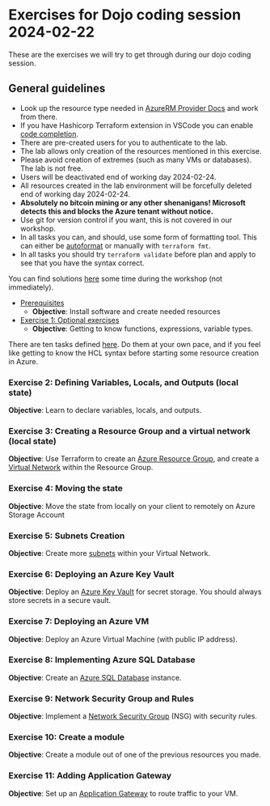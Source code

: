 # Exercises for Dojo coding session 2024-02-22

These are the exercises we will try to get through during our dojo coding session.

## General guidelines

- Look up the resource type needed in [AzureRM Provider Docs](https://registry.terraform.io/providers/hashicorp/azurerm/latest/docs) and work from there.
- If you have Hashicorp Terraform extension in VSCode you can enable [code completion](https://marketplace.visualstudio.com/items?itemName=HashiCorp.terraform#code-completion).
- There are pre-created users for you to authenticate to the lab.
- The lab allows only creation of the resources mentioned in this exercise.
- Please avoid creation of extremes (such as many VMs or databases). The lab is not free.
- Users will be deactivated end of working day 2024-02-24.
- All resources created in the lab environment will be forcefully deleted end of working day 2024-02-24.
- **Absolutely no bitcoin mining or any other shenanigans! Microsoft detects this and blocks the Azure tenant without notice.**
- Use git for version control if you want, this is not covered in our workshop.
- In all tasks you can, and should, use some form of formatting tool. This can either be [autoformat](https://marketplace.visualstudio.com/items?itemName=HashiCorp.terraform#formatting) or manually with `terraform fmt`.
- In all tasks you should try `terraform validate` before plan and apply to see that you have the syntax correct.

You can find solutions [here](https://github.com/torivara/dojo-terraform-solutions) some time during the workshop (not immediately).

- [Prerequisites]((/00-prerequisites/))
  - **Objective**: Install software and create needed resources
- [Exercise 1: Optional exercises](/01-optional-syntax-exercises/)
  - **Objective**: Getting to know functions, expressions, variable types.

There are ten tasks defined [here](https://github.com/torivara/dojo-terraform/blob/main/01-basic-generic-tasks/exercises.md). Do them at your own pace, and if you feel like getting to know the HCL syntax before starting some resource creation in Azure.

### Exercise 2: Defining Variables, Locals, and Outputs (local state)

**Objective**: Learn to declare variables, locals, and outputs.

### Exercise 3: Creating a Resource Group and a virtual network (local state)

**Objective**: Use Terraform to create an [Azure Resource Group](https://registry.terraform.io/providers/hashicorp/azurerm/latest/docs/resources/resource_group), and create a [Virtual Network](https://registry.terraform.io/providers/hashicorp/azurerm/latest/docs/resources/virtual_network) within the Resource Group.

### Exercise 4: Moving the state

**Objective**: Move the state from locally on your client to remotely on Azure Storage Account

### Exercise 5: Subnets Creation

**Objective**: Create more [subnets](https://registry.terraform.io/providers/hashicorp/azurerm/latest/docs/resources/subnet) within your Virtual Network.

### Exercise 6: Deploying an Azure Key Vault

**Objective**: Deploy an [Azure Key Vault](https://registry.terraform.io/providers/hashicorp/azurerm/latest/docs/resources/key_vault) for secret storage. You should always store secrets in a secure vault.

### Exercise 7: Deploying an Azure VM

**Objective**: Deploy an Azure Virtual Machine (with public IP address).

### Exercise 8: Implementing Azure SQL Database

**Objective**: Create an [Azure SQL Database](https://registry.terraform.io/providers/hashicorp/azurerm/latest/docs/resources/mssql_database) instance.

### Exercise 9: Network Security Group and Rules

**Objective**: Implement a [Network Security Group](https://registry.terraform.io/providers/hashicorp/azurerm/latest/docs/resources/network_security_group) (NSG) with security rules.

### Exercise 10: Create a module

**Objective**: Create a module out of one of the previous resources you made.

### Exercise 11: Adding Application Gateway

**Objective**: Set up an [Application Gateway](https://registry.terraform.io/providers/hashicorp/azurerm/latest/docs/resources/application_gateway) to route traffic to your VM.
